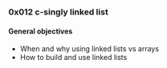 ### 0x012 c-singly linked list

#### General objectives

* When and why using linked lists vs arrays
* How to build and use linked lists
